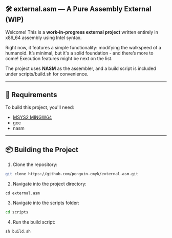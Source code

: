 ## 🛠️ external.asm — A Pure Assembly External (WIP)

Welcome! This is a **work-in-progress external project** written entirely in x86_64 assembly using Intel syntax.

Right now, it features a simple functionality: modifying the walkspeed of a humanoid. It’s minimal, but it's a solid foundation - and there’s more to come! Execution features might be next on the list.

The project uses **NASM** as the assembler, and a build script is included under scripts/build.sh for convenience.

---

## 🔧 Requirements

To build this project, you'll need:
  - [MSYS2 MINGW64](https://www.msys2.org/)
  - gcc
  - nasm
---

## 📦 Building the Project

1. Clone the repository:
```bash
git clone https://github.com/penguin-cmyk/external.asm.git
```

2. Navigate into the project directory:
```
cd external.asm
```

3. Navigate into the scripts folder:
```bash
cd scripts
```

4. Run the build script:
```nginx
sh build.sh
```
